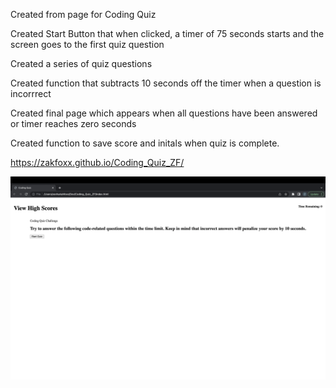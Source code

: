 Created from page for Coding Quiz

Created Start Button that when clicked, a timer of 75 seconds starts and the screen goes to the first quiz question

Created a series of quiz questions

Created function that subtracts 10 seconds off the timer when a question is incorrrect

Created final page which appears when all questions have been answered or timer reaches zero seconds

Created function to save score and initals when quiz is complete.

https://zakfoxx.github.io/Coding_Quiz_ZF/

![alt text](/assets/screenshot.png)
